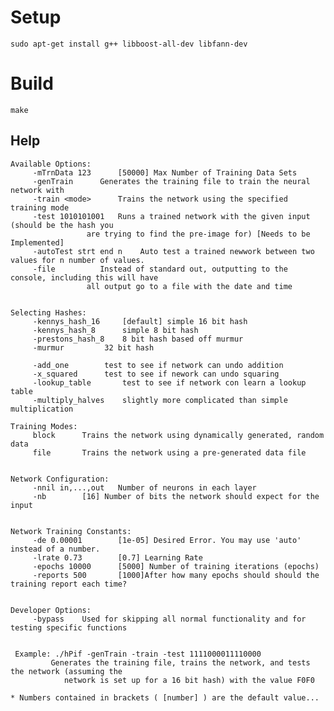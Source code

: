 # Setup

    sudo apt-get install g++ libboost-all-dev libfann-dev

# Build

    make


## Help

    Available Options: 
         -mTrnData 123      [50000] Max Number of Training Data Sets
         -genTrain      Generates the training file to train the neural network with
         -train <mode>      Trains the network using the specified training mode
         -test 1010101001   Runs a trained network with the given input (should be the hash you
                     are trying to find the pre-image for) [Needs to be Implemented]
         -autoTest strt end n    Auto test a trained newwork between two values for n number of values.
         -file          Instead of standard out, outputting to the console, including this will have
                     all output go to a file with the date and time


    Selecting Hashes: 
         -kennys_hash_16     [default] simple 16 bit hash
         -kennys_hash_8      simple 8 bit hash
         -prestons_hash_8    8 bit hash based off murmur
         -murmur         32 bit hash

         -add_one        test to see if network can undo addition
         -x_squared      test to see if nework can undo squaring
         -lookup_table       test to see if network con learn a lookup table
         -multiply_halves    slightly more complicated than simple multiplication

    Training Modes: 
         block      Trains the network using dynamically generated, random data
         file       Trains the network using a pre-generated data file


    Network Configuration: 
         -nnil in,...,out   Number of neurons in each layer
         -nb        [16] Number of bits the network should expect for the input


    Network Training Constants:
         -de 0.00001        [1e-05] Desired Error. You may use 'auto' instead of a number.
         -lrate 0.73        [0.7] Learning Rate
         -epochs 10000      [5000] Number of training iterations (epochs)
         -reports 500       [1000]After how many epochs should should the training report each time?


    Developer Options: 
         -bypass    Used for skipping all normal functionality and for testing specific functions


     Example: ./hPif -genTrain -train -test 1111000011110000
             Generates the training file, trains the network, and tests the network (assuming the 
                network is set up for a 16 bit hash) with the value F0F0

    * Numbers contained in brackets ( [number] ) are the default value...
